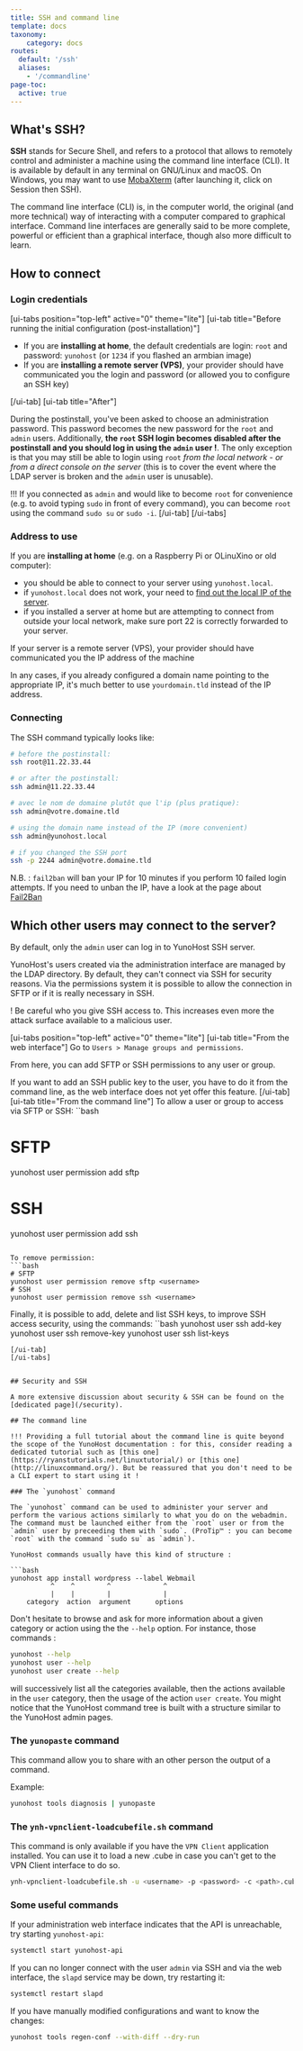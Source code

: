 ```yaml
---
title: SSH and command line
template: docs
taxonomy:
    category: docs
routes:
  default: '/ssh'
  aliases:
    - '/commandline'
page-toc:
  active: true
---
```


## What's SSH?

**SSH** stands for Secure Shell, and refers to a protocol that allows to remotely control and administer a machine using the command line interface (CLI). It is available by default in any terminal on GNU/Linux and macOS. On Windows, you may want to use [MobaXterm](https://mobaxterm.mobatek.net/download-home-edition.html) (after launching it, click on Session then SSH).

The command line interface (CLI) is, in the computer world, the original (and more technical) way of interacting with a computer compared to graphical interface. Command line interfaces are generally said to be more complete, powerful or efficient than a graphical interface, though also more difficult to learn.

## How to connect
### Login credentials


[ui-tabs position="top-left" active="0" theme="lite"]
[ui-tab title="Before running the initial configuration (post-installation)"]

- If you are **installing at home**, the default credentials are login: `root` and password: `yunohost` (or `1234` if you flashed an armbian image)
- If you are **installing a remote server (VPS)**, your provider should have communicated you the login and password (or allowed you to configure an SSH key)

[/ui-tab]
[ui-tab title="After"]

During the postinstall, you've been asked to choose an administration password. This password becomes the new password for the `root` and `admin` users. Additionally, **the `root` SSH login becomes disabled after the postinstall and you should log in using the `admin` user !**. The only exception is that you may still be able to login using `root` *from the local network - or from a direct console on the server* (this is to cover the event where the LDAP server is broken and the `admin` user is unusable).

!!! If you connected as `admin` and would like to become `root` for convenience (e.g. to avoid typing `sudo` in front of every command), you can become `root` using the command `sudo su` or `sudo -i`.
[/ui-tab]
[/ui-tabs]

### Address to use

If you are **installing at home** (e.g. on a Raspberry Pi or OLinuXino or old computer):
   - you should be able to connect to your server using `yunohost.local`. 
   - if `yunohost.local` does not work, your need to [find out the local IP of the server](/finding_the_local_ip).
   - if you installed a server at home but are attempting to connect from outside your local network, make sure port 22 is correctly forwarded to your server.


If your server is a remote server (VPS), your provider should have communicated you the IP address of the machine

In any cases, if you already configured a domain name pointing to the appropriate IP, it's much better to use `yourdomain.tld` instead of the IP address.


### Connecting

The SSH command typically looks like: 

```bash
# before the postinstall:
ssh root@11.22.33.44

# or after the postinstall:
ssh admin@11.22.33.44

# avec le nom de domaine plutôt que l'ip (plus pratique):
ssh admin@votre.domaine.tld

# using the domain name instead of the IP (more convenient)
ssh admin@yunohost.local

# if you changed the SSH port
ssh -p 2244 admin@votre.domaine.tld
```

N.B. : `fail2ban` will ban your IP for 10 minutes if you perform 10 failed login attempts. If you need to unban the IP, have a look at the page about [Fail2Ban](/fail2ban)

## Which other users may connect to the server?

By default, only the `admin` user can log in to YunoHost SSH server.

YunoHost's users created via the administration interface are managed by the LDAP directory. By default, they can't connect via SSH for security reasons. Via the permissions system it is possible to allow the connection in SFTP or if it is really necessary in SSH. 

! Be careful who you give SSH access to. This increases even more the attack surface available to a malicious user.

[ui-tabs position="top-left" active="0" theme="lite"]
[ui-tab title="From the web interface"]
Go to `Users > Manage groups and permissions`.

From here, you can add SFTP or SSH permissions to any user or group.

If you want to add an SSH public key to the user, you have to do it from the command line, as the web interface does not yet offer this feature.
[/ui-tab]
[ui-tab title="From the command line"]
To allow a user or group to access via SFTP or SSH:
``bash
# SFTP
yunohost user permission add sftp <username>
# SSH
yunohost user permission add ssh <username>
```

To remove permission:
```bash
# SFTP
yunohost user permission remove sftp <username>
# SSH
yunohost user permission remove ssh <username>
```

Finally, it is possible to add, delete and list SSH keys, to improve SSH access security, using the commands:
``bash
yunohost user ssh add-key <username> <key>
yunohost user ssh remove-key <username> <key>
yunohost user ssh list-keys <username>
```
[/ui-tab]
[/ui-tabs]


## Security and SSH

A more extensive discussion about security & SSH can be found on the [dedicated page](/security).

## The command line

!!! Providing a full tutorial about the command line is quite beyond the scope of the YunoHost documentation : for this, consider reading a dedicated tutorial such as [this one](https://ryanstutorials.net/linuxtutorial/) or [this one](http://linuxcommand.org/). But be reassured that you don't need to be a CLI expert to start using it !

### The `yunohost` command

The `yunohost` command can be used to administer your server and perform the various actions similarly to what you do on the webadmin. The command must be launched either from the `root` user or from the `admin` user by preceeding them with `sudo`. (ProTip™ : you can become `root` with the command `sudo su` as `admin`).

YunoHost commands usually have this kind of structure : 

```bash
yunohost app install wordpress --label Webmail
          ^    ^        ^             ^
          |    |        |             |
    category  action  argument      options
```

Don't hesitate to browse and ask for more information about a given category or action using the the `--help` option. For instance, those commands : 

```bash
yunohost --help
yunohost user --help
yunohost user create --help
```

will successively list all the categories available, then the actions available in the `user` category, then the usage of the action `user create`. You might notice that the YunoHost command tree is built with a structure similar to the YunoHost admin pages.

### The `yunopaste` command
This command allow you to share with an other person the output of a command.

Example:
```bash
yunohost tools diagnosis | yunopaste
```

### The `ynh-vpnclient-loadcubefile.sh` command
This command is only available if you have the `VPN Client` application installed. You can use it to load a new .cube in case you can't get to the VPN Client interface to do so. 

```bash
ynh-vpnclient-loadcubefile.sh -u <username> -p <password> -c <path>.cube
```

### Some useful commands

If your administration web interface indicates that the API is unreachable, try starting `yunohost-api`:
```bash
systemctl start yunohost-api
```

If you can no longer connect with the user `admin` via SSH and via the web interface, the `slapd` service may be down, try restarting it:
```bash
systemctl restart slapd
```

If you have manually modified configurations and want to know the changes:
```bash
yunohost tools regen-conf --with-diff --dry-run
```

